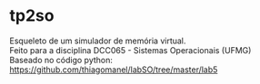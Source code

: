 # tp2so

Esqueleto de um simulador de memória virtual.<br/>
Feito para a disciplina DCC065 - Sistemas Operacionais (UFMG)<br/>
Baseado no código python:</br>
https://github.com/thiagomanel/labSO/tree/master/lab5
